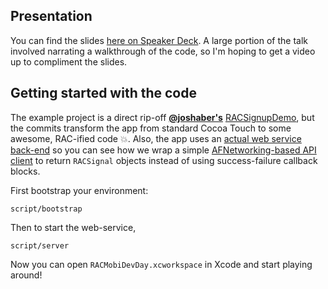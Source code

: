 ## Presentation

You can find the slides [here on Speaker Deck](https://speakerdeck.com/andrewsardone/reactivecocoa-at-mobidevday-2013). A large portion of the talk involved narrating a walkthrough of the code, so I'm hoping to get a video up to compliment the slides.

## Getting started with the code

The example project is a direct rip-off [**@joshaber's**](https://github.com/joshaber) [RACSignupDemo](https://github.com/joshaber/RACSignupDemo), but the commits transform the app from standard Cocoa Touch to some awesome, RAC-ified code :boom:. Also, the app uses an [actual web service back-end](https://github.com/andrewsardone/RACMobiDevDay/blob/master/server.rb) so you can see how we wrap a simple [AFNetworking-based API client](https://github.com/andrewsardone/RACMobiDevDay/blob/master/RACMobiDevDay/APIClient.m) to return `RACSignal` objects instead of using success-failure callback blocks.

First bootstrap your environment:

```
script/bootstrap
```

Then to start the web-service,

```
script/server
```

Now you can open `RACMobiDevDay.xcworkspace` in Xcode and start playing around!
